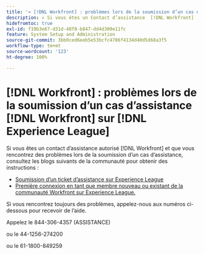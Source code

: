 ```yaml
---
title: '« [!DNL Workfront] : problèmes lors de la soumission d’un cas d’assistance Workfront sur Experience League »'
description: « Si vous êtes un Contact d’assistance  [!DNL Workfront]  autorisé et rencontrez des problèmes lors de la soumission d’un cas d’assistance, appelez les numéros ci-dessous pour recevoir de l’aide. »
hidefromtoc: true
exl-id: f19b3e67-d31d-48f8-b847-dd4d309e11fc
feature: System Setup and Administration
source-git-commit: 3bb0ced6eeb5e53bcfc4706f4134d40d5d68a3f5
workflow-type: tm+mt
source-wordcount: '123'
ht-degree: 100%

---
```


# [!DNL Workfront] : problèmes lors de la soumission d’un cas d’assistance [!DNL Workfront] sur [!DNL Experience League]

Si vous êtes un contact d’assistance autorisé [!DNL Workfront] et que vous rencontrez des problèmes lors de la soumission d’un cas d’assistance, consultez les blogs suivants de la communauté pour obtenir des instructions :

* [Soumission d’un ticket d’assistance sur Experience League](https://experienceleaguecommunities.adobe.com/t5/workfront-blogs/how-to-submit-a-support-ticket-on-experience-league/ba-p/461737?profile.language=fr)
* [Première connexion en tant que membre nouveau ou existant de la communauté Workfront sur Experience League.](https://experienceleaguecommunities.adobe.com/t5/workfront-blogs/logging-in-for-the-first-time-as-a-new-or-existing-workfront/ba-p/461472?profile.language=fr)

Si vous rencontrez toujours des problèmes, appelez-nous aux numéros ci-dessous pour recevoir de l’aide.

Appelez le 844-306-4357 (ASSISTANCE)

ou le 44-1256-274200

ou le 61-1800-849259
